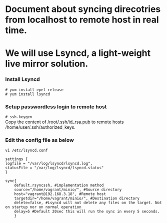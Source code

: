 # Document about syncing direcotries from localhost to remote host in real time.  
# We will use Lsyncd, a light-weight live mirror solution.  
### Install Lsyncd  

`# yum install epel-release`  
`# yum install lsyncd`  

### Setup passwordless login to remote host  

`# ssh-keygen`  
Copy the content of /root/.ssh/id_rsa.pub to remote hosts /home/user/.ssh/authorized_keys.  

### Edit the config file as below  

`vi /etc/lsyncd.conf`  

```
settings {  
logfile = "/var/log/lsyncd/lsyncd.log",  
statusFile = "/var/log/lsyncd/lsyncd.status"  
}  

sync{  
	default.rsyncssh, #implementation method  
	source="/home/vagrant/minio/", #Source directory  
	host="vagrant@192.168.3.18", #Remote host  
	targetdir="/home/vagrant/minio/", #Destination directory  
	delete=false, #Lsyncd will not delete any files on the target. Not on startup nor on normal operation  
	delay=5 #Default 20sec this will run the sync in every 5 seconds.  
	}  
```  

